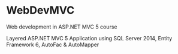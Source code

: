 # WebDevMVC
Web development in ASP.NET MVC 5 course

Layered ASP.NET MVC 5 Application using SQL Server 2014, Entity Framework 6, AutoFac & AutoMapper
